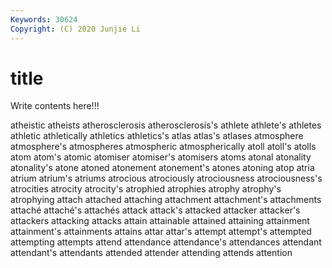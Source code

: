 ```yaml
---
Keywords: 30624
Copyright: (C) 2020 Junjie Li
---
```


# title

Write contents here!!!
 
atheistic 
atheists 
atherosclerosis
atherosclerosis's 
athlete 
athlete's 
athletes 
athletic 
athletically 
athletics 
athletics's 
atlas 
atlas's
atlases 
atmosphere 
atmosphere's 
atmospheres 
atmospheric 
atmospherically 
atoll 
atoll's 
atolls 
atom
atom's 
atomic 
atomiser 
atomiser's 
atomisers 
atoms 
atonal 
atonality 
atonality's 
atone
atoned 
atonement 
atonement's 
atones 
atoning 
atop 
atria 
atrium 
atrium's 
atriums
atrocious 
atrociously 
atrociousness 
atrociousness's 
atrocities 
atrocity 
atrocity's 
atrophied 
atrophies 
atrophy
atrophy's 
atrophying 
attach 
attached 
attaching 
attachment 
attachment's 
attachments 
attaché 
attaché's
attachés 
attack 
attack's 
attacked 
attacker 
attacker's 
attackers 
attacking 
attacks 
attain
attainable 
attained 
attaining 
attainment 
attainment's 
attainments 
attains 
attar 
attar's 
attempt
attempt's 
attempted 
attempting 
attempts 
attend 
attendance 
attendance's 
attendances 
attendant 
attendant's
attendants 
attended 
attender 
attending 
attends 
attention 
